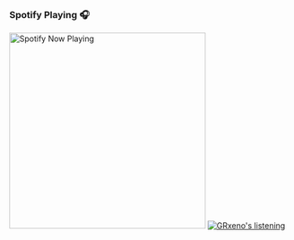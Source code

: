 
### Spotify Playing 🎧

[<img src="https://spotify-h1u8fsaci-johnpapakostas.vercel.app" alt="Spotify Now Playing" width="350" />](https://open.spotify.com/user/fbgfwizb8f1gnohw28ppde14m)
[![GRxeno's listening](https://novatorem-three-ruddy.vercel.app/api/spotify)](https://open.spotify.com/user/fbgfwizb8f1gnohw28ppde14m)
